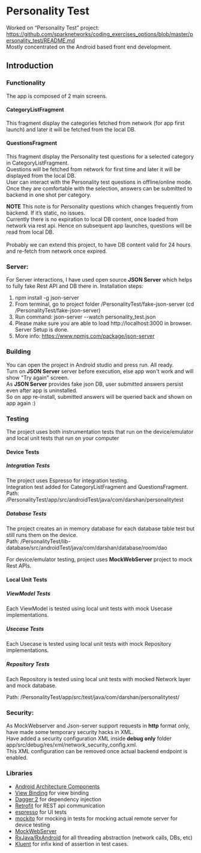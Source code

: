 Personality Test
===========================================================

Worked on “Personality Test” project: https://github.com/sparknetworks/coding_exercises_options/blob/master/personality_test/README.md<br/>
Mostly concentrated on the Android based front end development.

Introduction
-------------

### Functionality
The app is composed of 2 main screens.

#### CategoryListFragment
This fragment display the categories fetched from network (for app first launch) and later it will be fetched from the local DB.

#### QuestionsFragment
This fragment display the Personality test questions for a selected category in CategoryListFragment.<br/>
Questions will be fetched from network for first time and later it will be displayed from the local DB.<br/>
User can interact with the Personality test questions in offline/online mode. Once they are comfortable with the selection, answers can be submitted to backend in one shot per category.<br/>

**NOTE** This note is for Personality questions which changes frequently from backend. If it’s static, no issues.<br/>
Currently there is no expiration to local DB content, once loaded from network via rest api. Hence on subsequent app launches, questions will be read from local DB.<br/>  
Probably we can extend this project, to have DB content valid for 24 hours and re-fetch from network once expired.

### Server:
For Server interactions, I have used open source **JSON Server** which helps to fully fake Rest API and DB there in. 
Installation steps:
1. npm install -g json-server
2. From terminal, go to project folder /PersonalityTest/fake-json-server (cd /PersonalityTest/fake-json-server)
3. Run command: json-server --watch personality_test.json
4. Please make sure you are able to load http://localhost:3000 in browser. Server Setup is done.
5. More info: https://www.npmjs.com/package/json-server

### Building
You can open the project in Android studio and press run. All ready.<br/>
Turn on **JSON Server** server before execution, else app won't work and will show "Try again" screen.<br/>
As **JSON Server** provides fake json DB, user submitted answers persist even after app is uninstalled.<br/>
So on app re-install, submitted answers will be queried back and shown on app again :) 

### Testing
The project uses both instrumentation tests that run on the device/emulator and local unit tests that run on your computer

#### Device Tests
##### Integration Tests
The project uses Espresso for integration testing.<br/>
Integration test added for CategoryListFragment and QuestionsFragment.<br/>
Path: /PersonalityTest/app/src/androidTest/java/com/darshan/personalitytest

##### Database Tests
The project creates an in memory database for each database table test but still runs them on the device.<br/>
Path: /PersonalityTest/lib-database/src/androidTest/java/com/darshan/database/room/dao

For device/emulator testing, project uses **MockWebServer** project to mock Rest APIs.

#### Local Unit Tests
##### ViewModel Tests
Each ViewModel is tested using local unit tests with mock Usecase implementations.
##### Usecase Tests
Each Usecase is tested using local unit tests with mock Repository implementations.
##### Repository Tests
Each Repository is tested using local unit tests with mocked Network layer and mock database.

Path: /PersonalityTest/app/src/test/java/com/darshan/personalitytest/

### Security:
As MockWebserver and Json-server support requests in **http** format only, have made some temporary security hacks in XML.<br/> 
Have added a security configuration XML inside **debug only** folder app/src/debug/res/xml/network_security_config.xml.<br/>
This XML configuration can be removed once actual backend endpoint is enabled.

### Libraries

* [Android Architecture Components][arch]
* [View Binding][view-binding] for view binding
* [Dagger 2][dagger2] for dependency injection
* [Retrofit][retrofit] for REST api communication
* [espresso][espresso] for UI tests
* [mockito][mockito] for mocking in tests for mocking actual remote server for device testing
* [MockWebServer][mockwebserver]
* [RxJava/RxAndroid][rxandroidjava] for all threading abstraction (network calls, DBs, etc)
* [Kluent][kluent] for infix kind of assertion in test cases.


[arch]: https://developer.android.com/arch
[view-binding]: https://developer.android.com/topic/libraries/view-binding
[dagger2]: https://google.github.io/dagger
[retrofit]: http://square.github.io/retrofit
[espresso]: https://google.github.io/android-testing-support-library/docs/espresso/
[mockito]: http://site.mockito.org
[mockwebserver]: https://github.com/square/okhttp/tree/master/mockwebserver
[rxandroidjava]: https://github.com/ReactiveX/RxJava
[kluent]: https://github.com/MarkusAmshove/Kluent